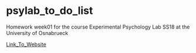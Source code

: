 # psylab_to_do_list
Homework week01 for the course Experimental Psychology Lab SS18 at the University of Osnabrueck

[Link_To_Website](https://jannisbush.github.io/psylab_to_do_list/)
